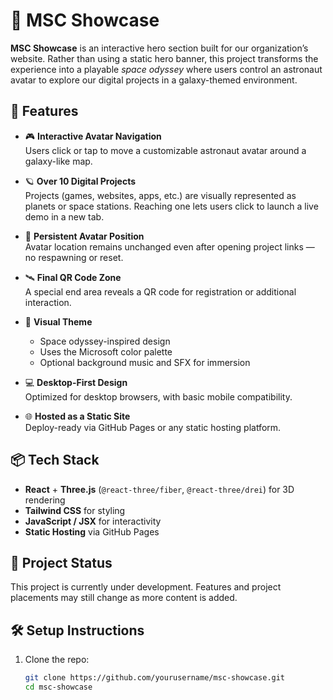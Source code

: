 # 🚀 MSC Showcase

**MSC Showcase** is an interactive hero section built for our organization’s website. Rather than using a static hero banner, this project transforms the experience into a playable *space odyssey* where users control an astronaut avatar to explore our digital projects in a galaxy-themed environment.

## 🌌 Features

- 🎮 **Interactive Avatar Navigation**  
  Users click or tap to move a customizable astronaut avatar around a galaxy-like map.

- 🪐 **Over 10 Digital Projects**  
  Projects (games, websites, apps, etc.) are visually represented as planets or space stations. Reaching one lets users click to launch a live demo in a new tab.

- 🎯 **Persistent Avatar Position**  
  Avatar location remains unchanged even after opening project links — no respawning or reset.

- 🛰️ **Final QR Code Zone**  
  A special end area reveals a QR code for registration or additional interaction.

- 🎨 **Visual Theme**  
  - Space odyssey-inspired design  
  - Uses the Microsoft color palette  
  - Optional background music and SFX for immersion  

- 💻 **Desktop-First Design**  
  Optimized for desktop browsers, with basic mobile compatibility.

- 🌐 **Hosted as a Static Site**  
  Deploy-ready via GitHub Pages or any static hosting platform.

## 📦 Tech Stack

- **React** + **Three.js** (`@react-three/fiber`, `@react-three/drei`) for 3D rendering
- **Tailwind CSS** for styling
- **JavaScript / JSX** for interactivity
- **Static Hosting** via GitHub Pages

## 🚧 Project Status

This project is currently under development. Features and project placements may still change as more content is added.

## 🛠️ Setup Instructions

1. Clone the repo:
   ```bash
   git clone https://github.com/yourusername/msc-showcase.git
   cd msc-showcase
